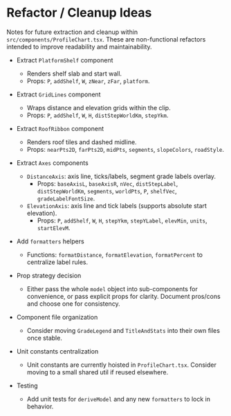 # Refactor / Cleanup Ideas

Notes for future extraction and cleanup within `src/components/ProfileChart.tsx`. These are non-functional refactors intended to improve readability and maintainability.

- Extract `PlatformShelf` component

  - Renders shelf slab and start wall.
  - Props: `P`, `addShelf`, `W`, `zNear`, `zFar`, `platform`.

- Extract `GridLines` component

  - Wraps distance and elevation grids within the clip.
  - Props: `P`, `addShelf`, `W`, `H`, `distStepWorldKm`, `stepYkm`.

- Extract `RoofRibbon` component

  - Renders roof tiles and dashed midline.
  - Props: `nearPts2D`, `farPts2D`, `midPts`, `segments`, `slopeColors`, `roadStyle`.

- Extract `Axes` components

  - `DistanceAxis`: axis line, ticks/labels, segment grade labels overlay.
    - Props: `baseAxisL`, `baseAxisR`, `nVec`, `distStepLabel`, `distStepWorldKm`, `segments`, `worldPts`, `P`, `shelfVec`, `gradeLabelFontSize`.
  - `ElevationAxis`: axis line and tick labels (supports absolute start elevation).
    - Props: `P`, `addShelf`, `W`, `H`, `stepYkm`, `stepYLabel`, `elevMin`, `units`, `startElevM`.

- Add `formatters` helpers

  - Functions: `formatDistance`, `formatElevation`, `formatPercent` to centralize label rules.

- Prop strategy decision

  - Either pass the whole `model` object into sub-components for convenience, or pass explicit props for clarity. Document pros/cons and choose one for consistency.

- Component file organization

  - Consider moving `GradeLegend` and `TitleAndStats` into their own files once stable.

- Unit constants centralization

  - Unit constants are currently hoisted in `ProfileChart.tsx`. Consider moving to a small shared util if reused elsewhere.

- Testing
  - Add unit tests for `deriveModel` and any new `formatters` to lock in behavior.
